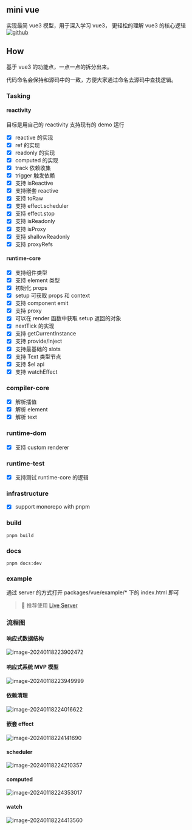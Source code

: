 ## mini vue

实现最简 vue3 模型，用于深入学习 vue3， 更轻松的理解 vue3 的核心逻辑  [![github](https://img.shields.io/badge/mini--vue-blue)](https://github.com/SuYxh/mini-vue3)

## How

基于 vue3 的功能点，一点一点的拆分出来。

代码命名会保持和源码中的一致，方便大家通过命名去源码中查找逻辑。

### Tasking

#### reactivity

目标是用自己的 reactivity 支持现有的 demo 运行

- [x] reactive 的实现
- [x] ref 的实现
- [x] readonly 的实现
- [x] computed 的实现
- [x] track 依赖收集
- [x] trigger 触发依赖
- [x] 支持 isReactive
- [x] 支持嵌套 reactive
- [x] 支持 toRaw
- [x] 支持 effect.scheduler
- [x] 支持 effect.stop
- [x] 支持 isReadonly
- [x] 支持 isProxy
- [x] 支持 shallowReadonly
- [x] 支持 proxyRefs

#### runtime-core

- [x] 支持组件类型
- [x] 支持 element 类型
- [x] 初始化 props
- [x] setup 可获取 props 和 context
- [x] 支持 component emit
- [x] 支持 proxy
- [x] 可以在 render 函数中获取 setup 返回的对象
- [x] nextTick 的实现
- [x] 支持 getCurrentInstance
- [x] 支持 provide/inject
- [x] 支持最基础的 slots
- [x] 支持 Text 类型节点
- [x] 支持 $el api
- [x] 支持 watchEffect

### compiler-core
- [x] 解析插值
- [x] 解析 element
- [x] 解析 text

### runtime-dom
- [x] 支持 custom renderer 

### runtime-test
- [x] 支持测试 runtime-core 的逻辑

### infrastructure
- [x] support monorepo with pnpm



### build

```shell
pnpm build
```



### docs

```
pnpm docs:dev
```



### example

通过 server 的方式打开 packages/vue/example/\* 下的 index.html 即可

>  推荐使用 [Live Server](https://marketplace.visualstudio.com/items?itemName=ritwickdey.LiveServer)



### 流程图

#### 响应式数据结构

![image-20240118223902472](https://qn.huat.xyz/mac/202401182239504.png)





#### 响应式系统 MVP 模型

![image-20240118223949999](https://qn.huat.xyz/mac/202401182239017.png)



#### 依赖清理

![image-20240118224016622](https://qn.huat.xyz/mac/202401182240651.png)

#### 嵌套 effect

![image-20240118224141690](https://qn.huat.xyz/mac/202401182241712.png)

#### scheduler

![image-20240118224210357](https://qn.huat.xyz/mac/202401182242379.png)

#### computed

![image-20240118224353017](https://qn.huat.xyz/mac/202401182243042.png)



#### watch

![image-20240118224413560](https://qn.huat.xyz/mac/202401182244587.png)

